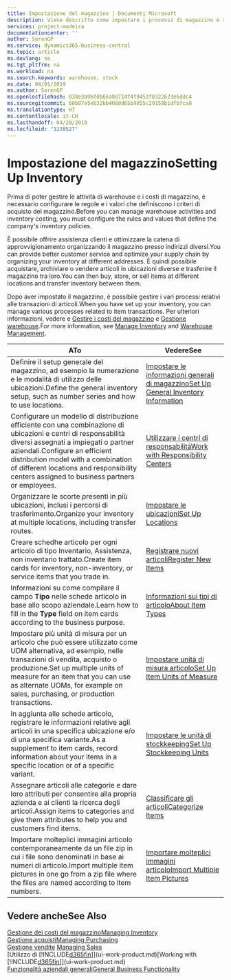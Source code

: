 ```yaml
---
title: Impostazione del magazzino | Documenti Microsoft
description: Viene descritto come impostare i processi di magazzino e stock, inclusi i percorsi di trasferimento e le ubicazioni, come le warehouse.
services: project-madeira
documentationcenter: ''
author: SorenGP
ms.service: dynamics365-business-central
ms.topic: article
ms.devlang: na
ms.tgt_pltfrm: na
ms.workload: na
ms.search.keywords: warehouse, stock
ms.date: 04/01/2019
ms.author: SorenGP
ms.openlocfilehash: 038e3a9bfdb66a8d714f4f9452f0322623e6ddc4
ms.sourcegitcommit: 60b87e5eb32bb408dd65b9855c29159b1dfbfca8
ms.translationtype: HT
ms.contentlocale: it-CH
ms.lasthandoff: 04/29/2019
ms.locfileid: "1238527"
---
```

# <a name="setting-up-inventory"></a><span data-ttu-id="513f4-103">Impostazione del magazzino</span><span class="sxs-lookup"><span data-stu-id="513f4-103">Setting Up Inventory</span></span>
<span data-ttu-id="513f4-104">Prima di poter gestire le attività di warehouse e i costi di magazzino, è necessario configurare le regole e i valori che definiscono i criteri di acquisto del magazzino.</span><span class="sxs-lookup"><span data-stu-id="513f4-104">Before you can manage warehouse activities and inventory costing, you must configure the rules and values that define the company's inventory policies.</span></span>

<span data-ttu-id="513f4-105">È possibile offrire assistenza clienti e ottimizzare la catena di approvvigionamento organizzando il magazzino presso indirizzi diversi.</span><span class="sxs-lookup"><span data-stu-id="513f4-105">You can provide better customer service and optimize your supply chain by organizing your inventory at different addresses.</span></span> <span data-ttu-id="513f4-106">È quindi possibile acquistare, archiviare o vendere articoli in ubicazioni diverse e trasferire il magazzino tra loro.</span><span class="sxs-lookup"><span data-stu-id="513f4-106">You can then buy, store, or sell items at different locations and transfer inventory between them.</span></span>

<span data-ttu-id="513f4-107">Dopo aver impostato il magazzino, è possibile gestire i vari processi relativi alle transazioni di articoli.</span><span class="sxs-lookup"><span data-stu-id="513f4-107">When you have set up your inventory, you can manage various processes related to item transactions.</span></span> <span data-ttu-id="513f4-108">Per ulteriori informazioni, vedere e [Gestire i costi del magazzino](inventory-manage-inventory.md) e [Gestione warehouse](warehouse-manage-warehouse.md).</span><span class="sxs-lookup"><span data-stu-id="513f4-108">For more information, see [Manage Inventory](inventory-manage-inventory.md) and [Warehouse Management](warehouse-manage-warehouse.md).</span></span>

| <span data-ttu-id="513f4-109">A</span><span class="sxs-lookup"><span data-stu-id="513f4-109">To</span></span> | <span data-ttu-id="513f4-110">Vedere</span><span class="sxs-lookup"><span data-stu-id="513f4-110">See</span></span> |
| --- | --- |
| <span data-ttu-id="513f4-111">Definire il setup generale del magazzino, ad esempio la numerazione e le modalità di utilizzo delle ubicazioni.</span><span class="sxs-lookup"><span data-stu-id="513f4-111">Define the general inventory setup, such as number series and how to use locations.</span></span> |[<span data-ttu-id="513f4-112">Impostare le informazioni generali di magazzino</span><span class="sxs-lookup"><span data-stu-id="513f4-112">Set Up General Inventory Information</span></span>](inventory-how-setup-general.md) |
|<span data-ttu-id="513f4-113">Configurare un modello di distribuzione efficiente con una combinazione di ubicazioni e centri di responsabilità diversi assegnati a impiegati o partner aziendali.</span><span class="sxs-lookup"><span data-stu-id="513f4-113">Configure an efficient distribution model with a combination of different locations and responsibility centers assigned to business partners or employees.</span></span>|[<span data-ttu-id="513f4-114">Utilizzare i centri di responsabilità</span><span class="sxs-lookup"><span data-stu-id="513f4-114">Work with Responsibility Centers</span></span>](inventory-responsibility-centers.md)|
| <span data-ttu-id="513f4-115">Organizzare le scorte presenti in più ubicazioni, inclusi i percorsi di trasferimento.</span><span class="sxs-lookup"><span data-stu-id="513f4-115">Organize your inventory at multiple locations, including transfer routes.</span></span> |[<span data-ttu-id="513f4-116">Impostare le ubicazioni</span><span class="sxs-lookup"><span data-stu-id="513f4-116">Set Up Locations</span></span>](inventory-how-register-new-items.md) |
| <span data-ttu-id="513f4-117">Creare schedhe articolo per ogni articolo di tipo Inventario, Assistenza, non inventario trattato.</span><span class="sxs-lookup"><span data-stu-id="513f4-117">Create item cards for inventory, non-inventory, or service items that you trade in.</span></span> |[<span data-ttu-id="513f4-118">Registrare nuovi articoli</span><span class="sxs-lookup"><span data-stu-id="513f4-118">Register New Items</span></span>](inventory-how-register-new-items.md) |
|<span data-ttu-id="513f4-119">Informazioni su come compilare il campo **Tipo** nelle schede articolo in base allo scopo aziendale.</span><span class="sxs-lookup"><span data-stu-id="513f4-119">Learn how to fill in the **Type** field on item cards according to the business purpose.</span></span>|[<span data-ttu-id="513f4-120">Informazioni sui tipi di articolo</span><span class="sxs-lookup"><span data-stu-id="513f4-120">About Item Types</span></span>](inventory-about-item-types.md)|
|<span data-ttu-id="513f4-121">Impostare più unità di misura per un articolo che può essere utilizzato come UDM alternativa, ad esempio, nelle transazioni di vendita, acquisto o produzione.</span><span class="sxs-lookup"><span data-stu-id="513f4-121">Set up multiple units of measure for an item that you can use as alternate UOMs, for example on sales, purchasing, or production transactions.</span></span>|[<span data-ttu-id="513f4-122">Impostare unità di misura articolo</span><span class="sxs-lookup"><span data-stu-id="513f4-122">Set Up Item Units of Measure</span></span>](inventory-how-setup-units-of-measure.md)|
|<span data-ttu-id="513f4-123">In aggiunta alle schede articolo, registrare le informazioni relative agli articoli in una specifica ubicazione e/o di una specifica variante.</span><span class="sxs-lookup"><span data-stu-id="513f4-123">As a supplement to item cards, record information about your items in a specific location or of a specific variant.</span></span>|[<span data-ttu-id="513f4-124">Impostare le unità di stockkeeping</span><span class="sxs-lookup"><span data-stu-id="513f4-124">Set Up Stockkeeping Units</span></span>](inventory-how-to-set-up-stockkeeping-units.md)|
| <span data-ttu-id="513f4-125">Assegnare articoli alle categorie e dare loro attributi per consentire alla propria azienda e ai clienti la ricerca degli articoli.</span><span class="sxs-lookup"><span data-stu-id="513f4-125">Assign items to categories and give them attributes to help you and customers find items.</span></span> |[<span data-ttu-id="513f4-126">Classificare gli articoli</span><span class="sxs-lookup"><span data-stu-id="513f4-126">Categorize Items</span></span>](inventory-how-categorize-items.md) |
|<span data-ttu-id="513f4-127">Importare molteplici immagini articolo contemporaneamente da un file zip in cui i file sono denominati in base ai numeri di articolo.</span><span class="sxs-lookup"><span data-stu-id="513f4-127">Import multiple item pictures in one go from a zip file where the files are named according to item numbers.</span></span>|[<span data-ttu-id="513f4-128">Importare molteplici immagini articolo</span><span class="sxs-lookup"><span data-stu-id="513f4-128">Import Multiple Item Pictures</span></span>](inventory-how-import-item-pictures.md)|

## <a name="see-also"></a><span data-ttu-id="513f4-129">Vedere anche</span><span class="sxs-lookup"><span data-stu-id="513f4-129">See Also</span></span>
[<span data-ttu-id="513f4-130">Gestione dei costi del magazzino</span><span class="sxs-lookup"><span data-stu-id="513f4-130">Managing Inventory</span></span>](inventory-manage-inventory.md)  
[<span data-ttu-id="513f4-131">Gestione acquisti</span><span class="sxs-lookup"><span data-stu-id="513f4-131">Managing Purchasing</span></span>](purchasing-manage-purchasing.md)  
<span data-ttu-id="513f4-132">[Gestione vendite](sales-manage-sales.md)  </span><span class="sxs-lookup"><span data-stu-id="513f4-132">[Managing Sales](sales-manage-sales.md)  </span></span>  
<span data-ttu-id="513f4-133">[Utilizzo di [!INCLUDE[d365fin](includes/d365fin_md.md)]](ui-work-product.md)</span><span class="sxs-lookup"><span data-stu-id="513f4-133">[Working with [!INCLUDE[d365fin](includes/d365fin_md.md)]](ui-work-product.md)</span></span>  
[<span data-ttu-id="513f4-134">Funzionalità aziendali generali</span><span class="sxs-lookup"><span data-stu-id="513f4-134">General Business Functionality</span></span>](ui-across-business-areas.md)
